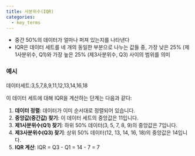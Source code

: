 ```yaml
---
title: 사분위수(IQR)
categories:
  - key_terms
---
```


- 중간 50%의 데이터가 얼마나 퍼져 있는지를 나타낸다
- IQR은 데이터 세트를 네 개의 동일한 부분으로 나누는 값들 중, 가장 낮은 25% (제1사분위수, Q1)와 가장 높은 25% (제3사분위수, Q3) 사이의 범위를 의미
### 예시
데이터세트:3,5,7,8,9,11,12,13,14,16,18

이 데이터 세트에 대해 IQR을 계산하는 단계는 다음과 같다:

1. **데이터 정렬**: 데이터가 이미 순서대로 정렬되어 있습니다.
2. **중앙값(중간값) 찾기**: 이 데이터 세트의 중앙값은 11입니다.
3. **제1사분위수(Q1) 찾기**: 하위 50% 데이터(3, 5, 7, 8, 9)의 중앙값은 7입니다.
4. **제3사분위수(Q3) 찾기**: 상위 50% 데이터(12, 13, 14, 16, 18)의 중앙값은 14입니다.
5. **IQR 계산**: IQR = Q3 - Q1 = 14 - 7 = 7